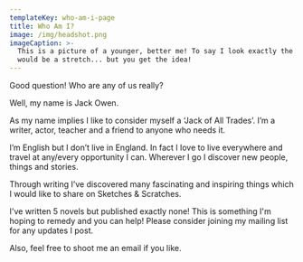 ```yaml
---
templateKey: who-am-i-page
title: Who Am I?
image: /img/headshot.png
imageCaption: >-
  This is a picture of a younger, better me! To say I look exactly the same
  would be a stretch... but you get the idea!
---
```

Good question! Who are any of us really?

Well, my name is Jack Owen.

As my name implies I like to consider myself a ‘Jack of All Trades’. I’m a writer, actor, teacher and a friend to anyone who needs it.

I’m English but I don’t live in England. In fact I love to live everywhere and travel at any/every opportunity I can. Wherever I go I discover new people, things and stories.

Through writing I’ve discovered many fascinating and inspiring things which I would like to share on Sketches & Scratches.

I've written 5 novels but published exactly none! This is something I'm hoping to remedy and you can help! Please consider joining my mailing list for any updates I post.

Also, feel free to shoot me an email if you like.
